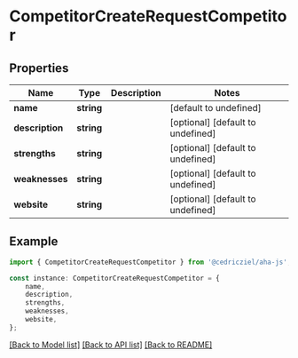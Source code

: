 # CompetitorCreateRequestCompetitor


## Properties

Name | Type | Description | Notes
------------ | ------------- | ------------- | -------------
**name** | **string** |  | [default to undefined]
**description** | **string** |  | [optional] [default to undefined]
**strengths** | **string** |  | [optional] [default to undefined]
**weaknesses** | **string** |  | [optional] [default to undefined]
**website** | **string** |  | [optional] [default to undefined]

## Example

```typescript
import { CompetitorCreateRequestCompetitor } from '@cedricziel/aha-js';

const instance: CompetitorCreateRequestCompetitor = {
    name,
    description,
    strengths,
    weaknesses,
    website,
};
```

[[Back to Model list]](../README.md#documentation-for-models) [[Back to API list]](../README.md#documentation-for-api-endpoints) [[Back to README]](../README.md)

